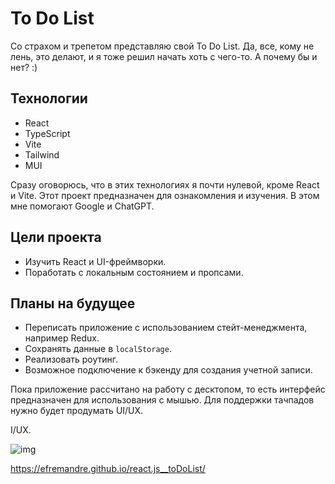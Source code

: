 # To Do List

Со страхом и трепетом представляю свой To Do List. Да, все, кому не лень, это делают, и я тоже решил начать хоть с чего-то. А почему бы и нет? :)

## Технологии

- React
- TypeScript
- Vite
- Tailwind
- MUI

Сразу оговорюсь, что в этих технологиях я почти нулевой, кроме React и Vite. Этот проект предназначен для ознакомления и изучения. В этом мне помогают Google и ChatGPT.

## Цели проекта

- Изучить React и UI-фреймворки.
- Поработать с локальным состоянием и пропсами.

## Планы на будущее

- Переписать приложение с использованием стейт-менеджмента, например Redux.
- Сохранять данные в `localStorage`.
- Реализовать роутинг.
- Возможное подключение к бэкенду для создания учетной записи.

Пока приложение рассчитано на работу с десктопом, то есть интерфейс предназначен для использования с мышью. Для поддержки тачпадов нужно будет продумать UI/UX.

I/UX.

![img](https://github.com/efremandre/react.js__toDoList/assets/25119216/f616f75e-742a-4f66-94ee-4a19830a88dd)

https://efremandre.github.io/react.js__toDoList/
